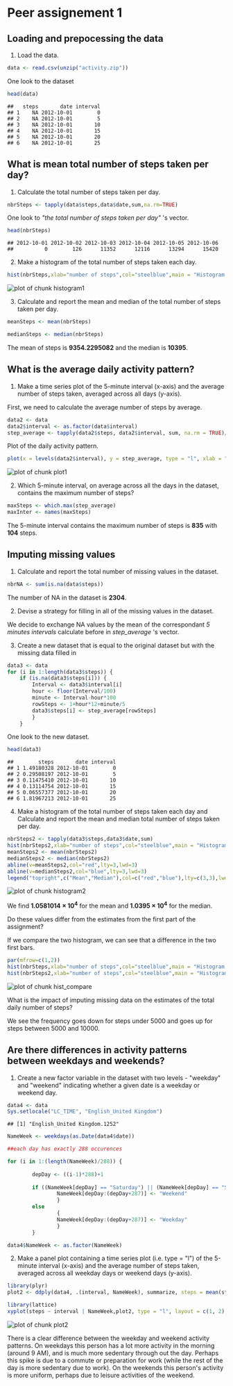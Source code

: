# Peer assignement 1

## Loading and prepocessing the data

1. Load the data.


```r
data <- read.csv(unzip("activity.zip"))
```

One look to the dataset


```r
head(data)
```

```
##   steps       date interval
## 1    NA 2012-10-01        0
## 2    NA 2012-10-01        5
## 3    NA 2012-10-01       10
## 4    NA 2012-10-01       15
## 5    NA 2012-10-01       20
## 6    NA 2012-10-01       25
```

## What is mean total number of steps taken per day?

1. Calculate the total number of steps taken per day.


```r
nbrSteps <- tapply(data$steps,data$date,sum,na.rm=TRUE)
```

One look to *"the total number of steps taken per day"* 's vector.


```r
head(nbrSteps)
```

```
## 2012-10-01 2012-10-02 2012-10-03 2012-10-04 2012-10-05 2012-10-06 
##          0        126      11352      12116      13294      15420
```

2. Make a histogram of the total number of steps taken each day.


```r
hist(nbrSteps,xlab="number of steps",col="steelblue",main = "Histogram of the total number of steps taken each day")
```

![plot of chunk histogram1](figure/histogram1-1.png) 

3. Calculate and report the mean and median of the total number of steps taken per day.


```r
meanSteps <- mean(nbrSteps)
```


```r
medianSteps <- median(nbrSteps)
```

The mean of steps is **9354.2295082** and the median is **10395**.

## What is the average daily activity pattern?

1. Make a time series plot of the 5-minute interval (x-axis) and the average number of steps taken, averaged across all days (y-axis).

First, we need to calculate the average number of steps by average.


```r
data2 <- data
data2$interval <- as.factor(data$interval)
step_average <- tapply(data2$steps, data2$interval, sum, na.rm = TRUE)/length(levels(data2$date))
```

Plot of the daily activity pattern.


```r
plot(x = levels(data2$interval), y = step_average, type = "l", xlab = "Intervals of the day", ylab = "average number of steps", main = "Average number of steps taken in 5-minute interval across all days",col="steelblue")
```

![plot of chunk plot1](figure/plot1-1.png) 

2. Which 5-minute interval, on average across all the days in the dataset, contains the maximum number of steps?


```r
maxSteps <- which.max(step_average)
maxInter <- names(maxSteps)
```
The 5-minute interval contains the maximum number of steps is **835** with **104** steps.

## Imputing missing values

1. Calculate and report the total number of missing values in the dataset.


```r
nbrNA <- sum(is.na(data$steps))
```

The number of NA in the dataset is **2304**.

2. Devise a strategy for filling in all of the missing values in the dataset.

We decide to exchange NA values by the mean of the correspondant *5 minutes intervals* calculate before in *step_average* 's vector.

3. Create a new dataset that is equal to the original dataset but with the missing data filled in


```r
data3 <- data
for (i in 1:length(data3$steps)) {
    if (is.na(data3$steps[i])) {
        Interval <- data3$interval[i]
        hour <- floor(Interval/100)
        minute <- Interval-hour*100
        rowSteps <- 1+hour*12+minute/5
        data3$steps[i] <- step_average[rowSteps]
        }
    }
```

One look to the new dataset.


```r
head(data3)
```

```
##        steps       date interval
## 1 1.49180328 2012-10-01        0
## 2 0.29508197 2012-10-01        5
## 3 0.11475410 2012-10-01       10
## 4 0.13114754 2012-10-01       15
## 5 0.06557377 2012-10-01       20
## 6 1.81967213 2012-10-01       25
```

4. Make a histogram of the total number of steps taken each day and Calculate and report the mean and median total number of steps taken per day.


```r
nbrSteps2 <- tapply(data3$steps,data3$date,sum)
hist(nbrSteps2,xlab="number of steps",col="steelblue",main = "Histogram of the total number of steps taken each day")
meanSteps2 <- mean(nbrSteps2)
medianSteps2 <- median(nbrSteps2)
abline(v=meanSteps2,col="red",lty=3,lwd=3)
abline(v=medianSteps2,col="blue",lty=3,lwd=3)
legend("topright",c("Mean","Median"),col=c("red","blue"),lty=c(3,3),lwd=c(3,3))
```

![plot of chunk histogram2](figure/histogram2-1.png) 

We find **1.0581014 &times; 10<sup>4</sup>** for the mean and **1.0395 &times; 10<sup>4</sup>** for the median.

Do these values differ from the estimates from the first part of the assignment?

If we compare the two histogram, we can see that a difference in the two first bars.



```r
par(mfrow=c(1,2))
hist(nbrSteps,xlab="number of steps",col="steelblue",main = "Histogram 1")
hist(nbrSteps2,xlab="number of steps",col="steelblue",main = "Histogram 2")
```

![plot of chunk hist_compare](figure/hist_compare-1.png) 

What is the impact of imputing missing data on the estimates of the total daily number of steps?

We see the frequency goes down for steps under 5000 and goes up for steps between 5000 and 10000.

## Are there differences in activity patterns between weekdays and weekends?

1. Create a new factor variable in the dataset with two levels - "weekday" and "weekend" indicating whether a given date is a weekday or weekend day.



```r
data4 <- data
Sys.setlocale("LC_TIME", "English_United Kingdom")
```

```
## [1] "English_United Kingdom.1252"
```

```r
NameWeek <- weekdays(as.Date(data4$date))

##each day has exactly 288 occurences

for (i in 1:(length(NameWeek)/288)) {
        
        depDay <- ((i-1)*288)+1
        
        if ((NameWeek[depDay] == "Saturday") || (NameWeek[depDay] == "Sunday")) {
                NameWeek[depDay:(depDay+287)] <- "Weekend"
                }
        else
                {
                NameWeek[depDay:(depDay+287)] <- "Weekday"
                }
        }

data4$NameWeek <- as.factor(NameWeek)
```

2. Make a panel plot containing a time series plot (i.e. type = "l") of the 5-minute interval (x-axis) and the average number of steps taken, averaged across all weekday days or weekend days (y-axis).


```r
library(plyr)
plot2 <- ddply(data4, .(interval, NameWeek), summarize, steps = mean(steps, na.rm = TRUE))

library(lattice)
xyplot(steps ~ interval | NameWeek,plot2, type = "l", layout = c(1, 2), ylab = "Number of Steps", xlab = "Interval", main = "Time Series for Weekend and Weekday Activity Patterns")
```

![plot of chunk plot2](figure/plot2-1.png) 

There is a clear difference between the weekday and weekend activity patterns. On weekdays this person has a lot more activity in the morning (around 9 AM), and is much more sedentary through out the day. Perhaps this spike is due to a commute or preparation for work (while the rest of the day is more sedentary due to work). On the weekends this person's activity is more uniform, perhaps due to leisure activities of the weekend.
